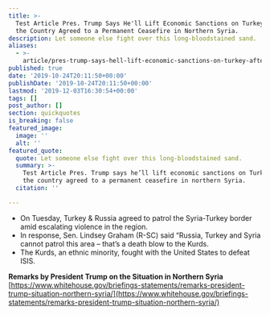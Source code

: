 ```yaml
---
title: >-
  Test Article Pres. Trump Says He'll Lift Economic Sanctions on Turkey After
  the Country Agreed to a Permanent Ceasefire in Northern Syria.
description: Let someone else fight over this long-bloodstained sand.
aliases:
  - >-
    article/pres-trump-says-hell-lift-economic-sanctions-on-turkey-after-the-country-agreed-to-a-permanent-ceasefire-in-northern-syria/
published: true
date: '2019-10-24T20:11:50+00:00'
publishDate: '2019-10-24T20:11:50+00:00'
lastmod: '2019-12-03T16:30:54+00:00'
tags: []
post_author: []
section: quickquotes
is_breaking: false
featured_image:
  image: ''
  alt: ''
featured_quote:
  quote: Let someone else fight over this long-bloodstained sand.
  summary: >-
    Test Article Pres. Trump says he’ll lift economic sanctions on Turkey after
    the country agreed to a permanent ceasefire in northern Syria.
  citation: ''

---
```

*   On Tuesday, Turkey & Russia agreed to patrol the Syria-Turkey border amid escalating violence in the region.
*   In response, Sen. Lindsey Graham (R-SC) said “Russia, Turkey and Syria cannot patrol this area – that’s a death blow to the Kurds.
*   The Kurds, an ethnic minority, fought with the United States to defeat ISIS.

**Remarks by President Trump on the Situation in Northern Syria**  
[https://www.whitehouse.gov/briefings-statements/remarks-president-trump-situation-northern-syria/](https://www.whitehouse.gov/briefings-statements/remarks-president-trump-situation-northern-syria/)